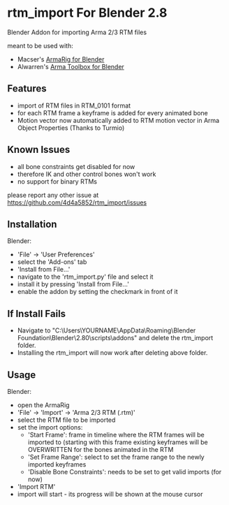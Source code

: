 # rtm_import For Blender 2.8
Blender Addon for importing Arma 2/3 RTM files

meant to be used with:
* Macser's [ArmaRig for Blender](https://forums.bistudio.com/topic/161228-armarig-for-blender/)
* Alwarren's [Arma Toolbox for Blender](https://forums.bistudio.com/topic/145290-arma-toolbox-for-blender-arma-23-exporter-script/)

## Features ##

* import of RTM files in RTM_0101 format
* for each RTM frame a keyframe is added for every animated bone
* Motion vector now automatically added to RTM motion vector in Arma Object Properties (Thanks to Turmio)

## Known Issues ##

* all bone constraints get disabled for now
* therefore IK and other control bones won't work
* no support for binary RTMs

please report any other issue at https://github.com/4d4a5852/rtm_import/issues

## Installation ##

Blender:
* 'File' -> 'User Preferences'
* select the 'Add-ons' tab
* 'Install from File...'
* navigate to the 'rtm_import.py' file and select it
* install it by pressing 'Install from File...'
* enable the addon by setting the checkmark in front of it

## If Install Fails ##

* Navigate to "C:\Users\YOURNAME\AppData\Roaming\Blender Foundation\Blender\2.80\scripts\addons" and delete the rtm_import folder.
* Installing the rtm_import will now work after deleting above folder.

## Usage ##

Blender:
* open the ArmaRig
* 'File' -> 'Import' -> 'Arma 2/3 RTM (.rtm)'
* select the RTM file to be imported
* set the import options:
    * 'Start Frame': frame in timeline where the RTM frames will be imported to (starting with this frame existing keyframes will be OVERWRITTEN for the bones animated in the RTM
    * 'Set Frame Range': select to set the frame range to the newly imported keyframes
    * 'Disable Bone Constraints': needs to be set to get valid imports (for now)
* 'Import RTM'
* import will start - its progress will be shown at the mouse cursor
